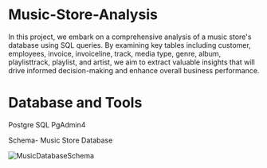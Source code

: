 # Music-Store-Analysis

In this project, we embark on a comprehensive analysis of a music store's database using SQL queries. By examining key tables including customer, employees, invoice, invoiceline, track, media type, genre, album, playlisttrack, playlist, and artist, we aim to extract valuable insights that will drive informed decision-making and enhance overall business performance.

# Database and Tools

Postgre SQL
PgAdmin4

Schema- Music Store Database

![MusicDatabaseSchema](https://github.com/piyushsureka/Music-Store-Analysis/assets/30704103/3b60b4e8-0833-44d5-bcc3-34a33814159a)



